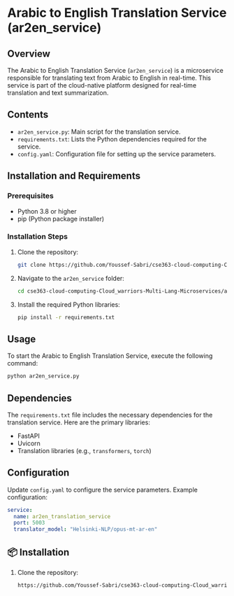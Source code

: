 # Arabic to English Translation Service (ar2en_service)

## Overview
The Arabic to English Translation Service (`ar2en_service`) is a microservice responsible for translating text from Arabic to English in real-time. This service is part of the cloud-native platform designed for real-time translation and text summarization.

## Contents
- `ar2en_service.py`: Main script for the translation service.
- `requirements.txt`: Lists the Python dependencies required for the service.
- `config.yaml`: Configuration file for setting up the service parameters.

## Installation and Requirements

### Prerequisites
- Python 3.8 or higher
- pip (Python package installer)

### Installation Steps
1. Clone the repository:
    ```bash
    git clone https://github.com/Youssef-Sabri/cse363-cloud-computing-Cloud_warriors-Multi-Lang-Microservices.git
    ```
2. Navigate to the `ar2en_service` folder:
    ```bash
    cd cse363-cloud-computing-Cloud_warriors-Multi-Lang-Microservices/ar2en_service
    ```
3. Install the required Python libraries:
    ```bash
    pip install -r requirements.txt
    ```

## Usage
To start the Arabic to English Translation Service, execute the following command:
```bash
python ar2en_service.py
```

## Dependencies
The `requirements.txt` file includes the necessary dependencies for the translation service. Here are the primary libraries:
- FastAPI
- Uvicorn
- Translation libraries (e.g., `transformers`, `torch`)

## Configuration
Update `config.yaml` to configure the service parameters. Example configuration:
```yaml
service:
  name: ar2en_translation_service
  port: 5003
  translator_model: "Helsinki-NLP/opus-mt-ar-en"
```

## 📦 Installation
1. Clone the repository:
   ```bash
   https://github.com/Youssef-Sabri/cse363-cloud-computing-Cloud_warriors-Multi-Lang-Microservices/tree/main/ar2en_service

